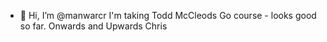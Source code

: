 - 👋 Hi, I’m @manwarcr
I'm taking Todd McCleods Go course - looks good so far.
Onwards and Upwards
Chris
<!---
manwarcr/manwarcr is a ✨ special ✨ repository because its `README.md` (this file) appears on your GitHub profile.
You can click the Preview link to take a look at your changes.
--->
